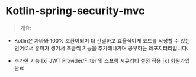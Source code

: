 # Kotlin-spring-security-mvc

>개요:
  * Kotlin은 자바와 100% 호환이되며 더 간결하고 효율적이게 코드를 작성할 수 있는 언어로써 흥미가 생겨서 조금씩 기능을 추가해나가며 공부하는 레포지터리입니다.

* 추가한 기능
[x] JWT Provider/Filter 및 스프링 시큐리티 설정 적용
[x] 회원가입 완료

